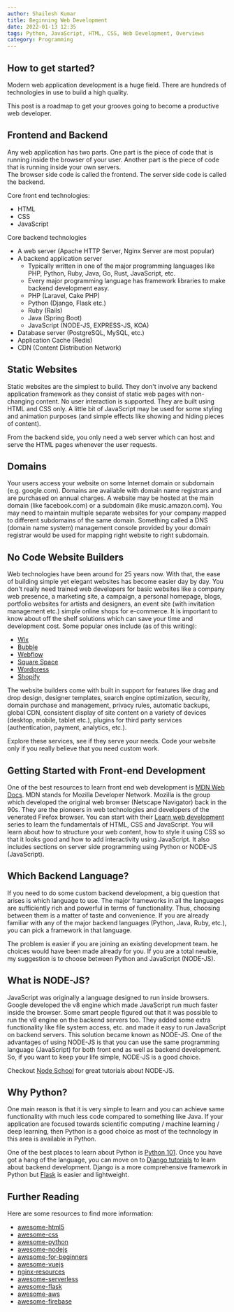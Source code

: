```yaml
---
author: Shailesh Kumar
title: Beginning Web Development
date: 2022-01-13 12:35
tags: Python, JavaScript, HTML, CSS, Web Development, Overviews
category: Programming
---
```


## How to get started? 

Modern web application development is a huge field. 
There are hundreds of technologies in use to build a high quality. 

This post is a roadmap to get your grooves going to 
become a productive web developer. 

## Frontend and Backend

 

Any web application has two parts. 
One part is the piece of code that is running inside the browser of your user. 
Another part is the piece of code that is running inside your own servers.  
The browser side code is called the frontend. 
The server side code is called the backend. 

 

Core front end technologies:

* HTML 
* CSS
* JavaScript
 

Core backend technologies

* A web server (Apache HTTP Server, Nginx Server are most popular)
* A backend application server
  * Typically written in one of the major programming languages like PHP, Python, Ruby, Java, Go, Rust, JavaScript, etc. 
  * Every major programming language has framework libraries to make backend development easy.
  * PHP (Laravel, Cake PHP)
  * Python (Django, Flask etc.)
  * Ruby (Rails)
  * Java (Spring Boot)
  * JavaScript (NODE-JS, EXPRESS-JS, KOA)
* Database server (PostgreSQL, MySQL, etc.)
* Application Cache (Redis)
* CDN (Content Distribution Network)
 

 

## Static Websites

Static websites are the simplest to build. 
They don't involve any backend application framework
as they consist of static web pages with non-changing content. 
No user interaction is supported. 
They are built using HTML and CSS only. 
A little bit of JavaScript may be used for
some styling and animation purposes
(and simple effects like showing and hiding pieces of content). 


From the backend side, you only need a web server 
which can host and serve the HTML pages whenever the user requests. 

## Domains


Your users access your website on some 
Internet domain or subdomain (e.g. google.com).
Domains are available with domain name registrars 
and are purchased on annual charges.
A website may be hosted at the main domain 
(like facebook.com) or a subdomain (like music.amazon.com).
You may need to maintain multiple separate websites 
for your company mapped to different subdomains of the same domain. 
Something called a DNS (domain name system) management console 
provided by your domain registrar would be used for 
mapping right website to right subdomain.  

## No Code Website Builders

Web technologies have been around for 25 years now. 
With that, the ease of building simple yet elegant websites 
has become easier day by day. 
You don't really need trained web developers for basic websites 
like a company web presence, a marketing site, a campaign, 
a personal homepage, blogs, portfolio websites for artists and designers, 
an event site (with invitation management etc.) 
simple online shops for e-commerce. 
It is important to know about off the shelf solutions 
which can save your time and development cost. 
Some popular ones include (as of this writing):

* [Wix](https://www.wix.com/)
* [Bubble](https://bubble.io/)
* [Webflow](https://webflow.com/)
* [Square Space](https://www.squarespace.com/)
* [Wordpress](https://wordpress.com/)
* [Shopify](https://www.shopify.com/)
 

The website builders come with built in support for features 
like drag and drop design, designer templates, search engine optimization, 
security, domain purchase and management, privacy rules, 
automatic backups, global CDN, consistent display of site content 
on a variety of devices (desktop, mobile, tablet etc.), 
plugins for third party services (authentication, payment, analytics, etc.).

Explore these services, see if they serve your needs. 
Code your website only if you really believe that you need custom work.

## Getting Started with Front-end Development

 

One of the best resources to learn front end web development 
is [MDN Web Docs](https://developer.mozilla.org/en-US/). 
MDN stands for Mozilla Developer Network. 
Mozilla is the group which developed the original web browser 
(Netscape Navigator) back in the 90s. 
They are the pioneers in web technologies and developers 
of the venerated Firefox browser. 
You can start with their
[Learn web development](https://developer.mozilla.org/en-US/docs/Learn) 
series to 
learn the fundamentals of HTML, CSS and JavaScript. 
You will learn about how to structure your web content, 
how to style it using CSS so that it looks good and how to add 
interactivity using JavaScript. 
It also includes sections on server side programming using Python 
or NODE-JS (JavaScript). 


## Which Backend Language? 

If you need to do some custom backend development, 
a big question that arises is which language to use. 
The major frameworks in all the languages are sufficiently rich 
and powerful in terms of functionality. 
Thus, choosing between them is a matter of taste and convenience. 
If you are already familiar with any of the major backend languages 
(Python, Java, Ruby, etc.), you can pick a framework in that language. 

The problem is easier if you are joining an existing development team. 
he choices would have been made already for you. 
If you are a total newbie, my suggestion is to choose between 
Python and JavaScript (NODE-JS).

## What is NODE-JS? 

JavaScript was originally a language designed to run inside browsers. 
Google developed the v8 engine which made JavaScript run much 
faster inside the browser. 
Some smart people figured out that it was possible to run the v8 engine 
on the backend servers too. 
They added some extra functionality like file system access, etc. 
and made it easy to run JavaScript on backend servers. 
This solution became known as NODE-JS. 
One of the advantages of using NODE-JS is 
that you can use the same programming language (JavaScript) 
for both front end as well as backend development. 
So, if you want to keep your life simple, NODE-JS is a good choice.

Checkout [Node School](https://nodeschool.io/) 
for great tutorials about NODE-JS. 

## Why Python? 

One main reason is that it is very simple to learn 
and you can achieve same functionality with much less code 
compared to something like Java. 
If your application are focused towards scientific computing 
/ machine learning / deep learning, 
then Python is a good choice as most of the technology 
in this area is available in Python. 

 

One of the best places to learn about Python is 
[Python 101](https://python101.pythonlibrary.org/). 
Once you have got a hang of the language, 
you can move on to [Django tutorials](https://www.djangoproject.com/start/) 
to learn about backend development.
Django is a more comprehensive framework in Python 
but [Flask](https://flask.palletsprojects.com/en/2.0.x/) 
is easier and lightweight. 

## Further Reading 

Here are some resources to find more information:

* [awesome-html5](https://github.com/diegocard/awesome-html5#readme)
* [awesome-css](https://github.com/awesome-css-group/awesome-css#readme)
* [awesome-python](https://github.com/vinta/awesome-python#readme)
* [awesome-nodejs](https://github.com/sindresorhus/awesome-nodejs)
* [awesome-for-beginners](https://github.com/MunGell/awesome-for-beginners)
* [awesome-vuejs](https://github.com/vuejs/awesome-vue#readme)
* [nginx-resources](https://github.com/fcambus/nginx-resources#readme)
* [awesome-serverless](https://github.com/pmuens/awesome-serverless#readme)
* [awesome-flask](https://github.com/mjhea0/awesome-flask#readme)
* [awesome-aws](https://github.com/donnemartin/awesome-aws#readme)
* [awesome-firebase](https://github.com/jthegedus/awesome-firebase#readme)
